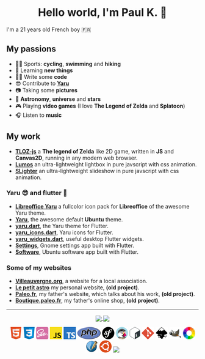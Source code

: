 <h1 align="center">Hello world, I'm Paul K. 👋</h1>

I'm a 21 years old French boy :fr:

## My passions

- :mountain_biking_man: Sports: **cycling**, **swimming** and **hiking**
- :brain: Learning **new things**
- :man_technologist: Write some **code**
- :sunglasses: Contribute to **<a href="https://github.com/ubuntu/yaru">Yaru</a>**
- :camera: Taking some **pictures**
- :telescope: **Astronomy**, **universe** and **stars**
- :video_game: Playing **video games** (I love **The Legend of Zelda** and **Splatoon**)
- :headphones: Listen to **music**

## My work


- **<a href="https://github.com/Jupi007/TLOZ-js">TLOZ-js</a>** a **The legend of Zelda** like 2D game, written in **JS** and **Canvas2D**, running in any modern web browser.
- **<a href="https://github.com/Jupi007/Lumos">Lumos</a>** an ultra-lightweight lightbox in pure javscript with css animation.
- **<a href="https://github.com/Jupi007/SLighter">SLighter</a>** an ultra-lightweight slideshow in pure javscript with css animation.

### Yaru :sunglasses: and flutter 💙

- **<a href="https://github.com/ubuntu/libreoffice-style-yaru-fullcolor">Libreoffice Yaru</a>** a fullcolor icon pack for **Libreoffice** of the awesome Yaru theme.
- **<a href="https://github.com/ubuntu/yaru">Yaru</a>**, the awesome default **Ubuntu** theme.
- **<a href="https://github.com/ubuntu/yaru.dart">yaru.dart</a>**, the Yaru theme for Flutter.
- **<a href="https://github.com/ubuntu/yaru_icons.dart">yaru_icons.dart</a>**, Yaru icons for Flutter.
- **<a href="https://github.com/ubuntu/yaru_widgets.dart">yaru_widgets.dart</a>**, useful desktop Flutter widgets.
- **<a href="https://github.com/ubuntu-flutter-community/settings">Settings</a>**, Gnome settings app built with Flutter.
- **<a href="https://github.com/ubuntu-flutter-community/software">Software</a>**, Ubuntu software app built with Flutter.

### Some of my websites

- **<a href="https://villeauvergne.org/">Villeauvergne.org</a>**, a website for a local association.
- **<a href="https://lepetitastro.fr/">Le petit astro</a>** my personal website, **(old project)**.
- **<a href="https://www.paleo.fr/">Paleo.fr</a>**, my father's website, which talks about his work, **(old project)**.
- **<a href="https://boutique.paleo.fr/fr/">Boutique.paleo.fr</a>**, my father's online shop, **(old project)**.

<hr>

<p align="center">
  <a href="https://github.com/Jupi007">
    <img align="center" src="https://github-readme-stats.vercel.app/api?username=Jupi007&theme=gruvbox&show_icons=true&count_private=true&hide_border=true" />
    <img align="center" src="https://github-readme-stats.vercel.app/api/top-langs/?username=jupi007&hide_border=true&theme=gruvbox&layout=compact" />
  </a>
</p>

<p align="center" margin="30px">
  <span><img src="images/html.png"></span>
  <span><img src="images/css.png"></span>
  <span><img src="images/sass.png"></span>
  <span><img src="images/javascript.png"></span>
  <span><img src="images/typescript.png"></span>
  <span><img src="images/php.png"></span>
  <span><img src="images/symfony.png"></span>
  <span><img src="images/prestashop.png"></span>
  <span><img src="images/bash.png"></span>
  <span><img src="images/git.png"></span>
  <span><img src="images/inkscape.png"></span>
  <span><img src="images/gimp.png"></span>
  <span><img src="images/rawtherapee.png"></span>
  <span><img src="images/scribus.png"></span>
  <span><img src="images/ubuntu.png"></span>
  <span><img src="https://user-images.githubusercontent.com/36476595/192858713-3714c51b-353a-4646-bc0c-17c9d5ee6cd7.png"></span>
</p>

